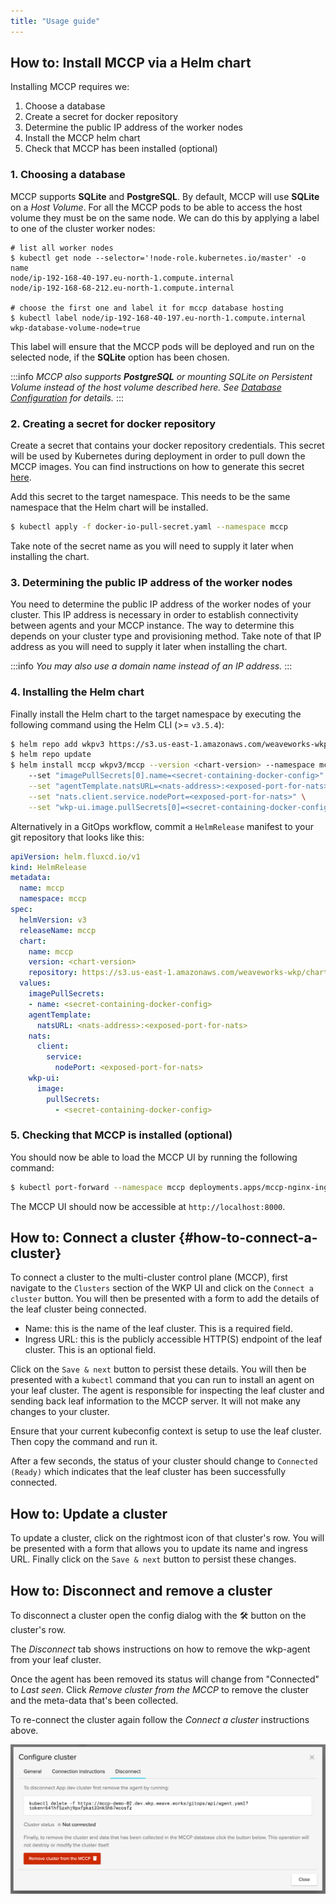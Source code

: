 ```yaml
---
title: "Usage guide"
---
```


## How to: Install MCCP via a Helm chart

Installing MCCP requires we:

1. Choose a database
2. Create a secret for docker repository
3. Determine the public IP address of the worker nodes
4. Install the MCCP helm chart
5. Check that MCCP has been installed (optional)

### 1. Choosing a database

MCCP supports **SQLite** and **PostgreSQL**. By default, MCCP will use **SQLite** on a _Host Volume_. For all the MCCP pods to be able to access the host volume they must be on the same node. We can do this by applying a label to one of the cluster worker nodes:

``` console
# list all worker nodes
$ kubectl get node --selector='!node-role.kubernetes.io/master' -o name
node/ip-192-168-40-197.eu-north-1.compute.internal
node/ip-192-168-68-212.eu-north-1.compute.internal

# choose the first one and label it for mccp database hosting
$ kubectl label node/ip-192-168-40-197.eu-north-1.compute.internal wkp-database-volume-node=true
```

This label will ensure that the MCCP pods will be deployed and run on the selected node, if the **SQLite** option has been chosen.

:::info
_MCCP also supports **PostgreSQL** or mounting SQLite on Persistent Volume instead of the host volume described here. See [Database Configuration](./database-configuration) for details._
:::

### 2. Creating a secret for docker repository

Create a secret that contains your docker repository credentials. This secret will be used by Kubernetes during deployment in order to pull down the MCCP images. You can find instructions on how to generate this secret [here](https://kubernetes.io/docs/tasks/configure-pod-container/pull-image-private-registry/).

Add this secret to the target namespace. This needs to be the same namespace that the Helm chart will be installed.

```bash
$ kubectl apply -f docker-io-pull-secret.yaml --namespace mccp
```

Take note of the secret name as you will need to supply it later when installing the chart.

### 3. Determining the public IP address of the worker nodes

You need to determine the public IP address of the worker nodes of your cluster. This IP address is necessary in order to establish connectivity between agents and your MCCP instance. The way to determine this depends on your cluster type and provisioning method. Take note of that IP address as you will need to supply it later when installing the chart.

:::info
_You may also use a domain name instead of an IP address._
:::

### 4. Installing the Helm chart

Finally install the Helm chart to the target namespace by executing the following command using the Helm CLI (>= `v3.5.4`):

```bash
$ helm repo add wkpv3 https://s3.us-east-1.amazonaws.com/weaveworks-wkp/charts-v3
$ helm repo update
$ helm install mccp wkpv3/mccp --version <chart-version> --namespace mccp
    --set "imagePullSecrets[0].name=<secret-containing-docker-config>" \
    --set "agentTemplate.natsURL=<nats-address>:<exposed-port-for-nats>" \
    --set "nats.client.service.nodePort=<exposed-port-for-nats>" \
    --set "wkp-ui.image.pullSecrets[0]=<secret-containing-docker-config>"
```

Alternatively in a GitOps workflow, commit a `HelmRelease` manifest to your git repository that looks like this:

```yaml
apiVersion: helm.fluxcd.io/v1
kind: HelmRelease
metadata:
  name: mccp
  namespace: mccp
spec:
  helmVersion: v3
  releaseName: mccp
  chart:
    name: mccp
    version: <chart-version>
    repository: https://s3.us-east-1.amazonaws.com/weaveworks-wkp/charts-v3
  values:
    imagePullSecrets:
    - name: <secret-containing-docker-config>
    agentTemplate:
      natsURL: <nats-address>:<exposed-port-for-nats>
    nats:
      client:
        service:
          nodePort: <exposed-port-for-nats>
    wkp-ui:
      image:
        pullSecrets:
          - <secret-containing-docker-config>
```

### 5. Checking that MCCP is installed (optional)

You should now be able to load the MCCP UI by running the following command:

```bash
$ kubectl port-forward --namespace mccp deployments.apps/mccp-nginx-ingress-controller 8000:80
```
The MCCP UI should now be accessible at `http://localhost:8000`.

## How to: Connect a cluster {#how-to-connect-a-cluster}

To connect a cluster to the multi-cluster control plane (MCCP), first navigate to the `Clusters` section of the WKP UI and click on the `Connect a cluster` button. You will then be presented with a form to add the details of the leaf cluster being connected.

- Name: this is the name of the leaf cluster. This is a required field.
- Ingress URL: this is the publicly accessible HTTP(S) endpoint of the leaf cluster. This is an optional field.

Click on the `Save & next` button to persist these details. You will then be presented with a `kubectl` command that you can run to install an agent on your leaf cluster. The agent is responsible for inspecting the leaf cluster and sending back leaf information to the MCCP server. It will not make any changes to your cluster.

Ensure that your current kubeconfig context is setup to use the leaf cluster. Then copy the command and run it.

After a few seconds, the status of your cluster should change to `Connected (Ready)` which indicates that the leaf cluster has been successfully connected.

## How to: Update a cluster

To update a cluster, click on the rightmost icon of that cluster's row. You will be presented with a form that allows you to update its name and ingress URL. Finally click on the `Save & next` button to persist these changes.

## How to: Disconnect and remove a cluster

To disconnect a cluster open the config dialog with the 🛠 button on the cluster's row.

The _Disconnect_ tab shows instructions on how to remove the wkp-agent from your leaf cluster.

Once the agent has been removed its status will change from "Connected" to _Last seen_. Click _Remove cluster from the MCCP_ to remove the cluster and the meta-data that's been collected.

To re-connect the cluster again follow the _Connect a cluster_ instructions above.

![Disconnect cluster](./img/disconnect-cluster.png)
